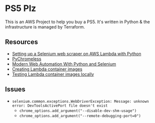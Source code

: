 # PS5 Plz

This is an AWS Project to help you buy a PS5. It's written in Python & the infrastructure is managed by Terraform.

## Resources
* [Setting up a Selenium web scraper on AWS Lambda with Python](https://robertorocha.info/setting-up-a-selenium-web-scraper-on-aws-lambda-with-python/)
* [PyChromeless](https://github.com/jairovadillo/pychromeless)
* [Modern Web Automation With Python and Selenium](https://realpython.com/modern-web-automation-with-python-and-selenium/)
* [Creating Lambda container images](https://docs.aws.amazon.com/lambda/latest/dg/images-create.html)
* [Testing Lambda container images locally](https://docs.aws.amazon.com/lambda/latest/dg/images-test.html)

## Issues
* `selenium.common.exceptions.WebDriverException: Message: unknown error: DevToolsActivePort file doesn't exist`
  * `chrome_options.add_argument("--disable-dev-shm-usage")`
  * `chrome_options.add_argument("--remote-debugging-port=0")`
  